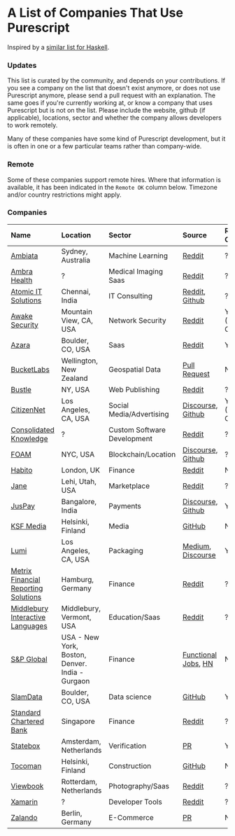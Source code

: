 # A List of Companies That Use Purescript

Inspired by a [similar list for Haskell](https://github.com/erkmos/haskell-companies).

### Updates
This list is curated by the community, and depends on your contributions. If you see a company on the list that doesn't exist anymore, or does not use Purescript anymore, please send a pull request with an explanation. The same goes if you're currently working at, or know a company that uses Purescript but is not on the list. Please include the website, github (if applicable), locations, sector and whether the company allows developers to work remotely.

Many of these companies have some kind of Purescript development, but it is often in one or a few particular teams rather than company-wide.

### Remote

Some of these companies support remote hires. Where that information is available, it has been indicated in the `Remote OK` column below. Timezone and/or country restrictions might apply.

### Companies

| Name | Location | Sector | Source | Remote OK? |
| :--- | :------- | :----- | :----- | :--------- |
[Ambiata](http://ambiata.com) | Sydney, Australia | Machine Learning | [Reddit](https://www.reddit.com/r/purescript/comments/53r4v7/using_purescript_for_work_sept_16/d7yc7gt/) | ?
[Ambra Health](https://ambrahealth.com) | ? | Medical Imaging Saas | [Reddit](https://www.reddit.com/r/purescript/comments/3mzotb/using_purescript_for_work/cvji3oy/) | ?
[Atomic IT Solutions](http://atomicits.com/) | Chennai, India | IT Consulting | [Reddit](https://www.reddit.com/r/purescript/comments/63n18c/what_are_you_using_purescript_for/djlfw7a/), [Github](https://github.com/atomicits) | ?
[Awake Security](http://awakesecurity.com) | Mountain View, CA, USA | Network Security | [Reddit](https://www.reddit.com/r/purescript/comments/9au5ke/job_opening_at_awake_security/) | Yes (US Only)
[Azara](https://www.azara.io) | Boulder, CO, USA | Saas | [Reddit](https://www.reddit.com/r/purescript/comments/828nex/azara_is_hiring/) | Yes
[BucketLabs](http://www.bucketlabs.nz/) | Wellington, New Zealand | Geospatial Data | [Pull Request](https://github.com/ajnsit/purescript-companies/pull/5#issuecomment-475827505) | No
[Bustle](https://bustle.company/) | NY, USA | Web Publishing | [Reddit](https://www.reddit.com/r/purescript/comments/53r4v7/using_purescript_for_work_sept_16/d7w09gw/) | ?
[CitizenNet](https://citizennet.com/) | Los Angeles, CA, USA | Social Media/Advertising | [Discourse](https://discourse.purescript.org/t/do-you-have-a-purescript-app-in-production/20/4), [Github](https://github.com/citizennet?language=purescript) | Yes (US Only)
[Consolidated Knowledge](https://knledg.com/) | ? | Custom Software Development | [Reddit](https://www.reddit.com/r/purescript/comments/53r4v7/using_purescript_for_work_sept_16/d7vz94t/) | ?
[FOAM](https://foam.space/) | NYC, USA | Blockchain/Location | [Discourse](https://discourse.purescript.org/t/do-you-have-a-purescript-app-in-production/20/3), [Github](https://github.com/f-o-a-m?language=purescript) | ?
[Habito](https://www.habito.com/) | London, UK | Finance | [Reddit](https://www.reddit.com/r/haskell/comments/5ygeke/job_ad_fullstack_haskellpurescript_developer_in/) | No
[Jane](https://jane.com) | Lehi, Utah, USA | Marketplace | [Reddit](https://www.reddit.com/r/purescript/comments/53r4v7/using_purescript_for_work_sept_16/d7vyjmy/) | ?
[JusPay](https://juspay.in/) | Bangalore, India | Payments | [Discourse](https://discourse.purescript.org/t/do-you-have-a-purescript-app-in-production/20/5), [Github](https://github.com/juspay?language=purescript) | Yes
[KSF Media](https://www.hbl.fi/) | Helsinki, Finland | Media | [GitHub](https://github.com/KSF-Media/affresco) | No
[Lumi](https://www.lumi.com) | Los Angeles, CA, USA | Packaging | [Medium](https://medium.com/fuzzy-sharp/purescript-and-haskell-at-lumi-7e8e2b16fb13), [Discourse](https://discourse.purescript.org/t/do-you-have-a-purescript-app-in-production/20/2) | Yes
[Metrix Financial Reporting Solutions](http://metrix-financial-reporting-solutions.de/) | Hamburg, Germany | Finance | [Reddit](https://www.reddit.com/r/purescript/comments/53r4v7/using_purescript_for_work_sept_16/d7xaniu/) | ?
[Middlebury Interactive Languages](http://www.middleburyinteractive.com/) | Middlebury, Vermont, USA | Education/Saas | [Reddit](https://www.reddit.com/r/purescript/comments/3mzotb/using_purescript_for_work/cvkerae/) | ?
[S&P Global](http://www.spglobal.com) | USA - New York, Boston, Denver. India - Gurgaon | Finance | [Functional Jobs](https://web.archive.org/web/20180116174033/https://functionaljobs.com/jobs/9056-software-developer-all-levels-at-sp-global), [HN](https://news.ycombinator.com/item?id=16062505) | No
[SlamData](https://slamdata.com) | Boulder, CO, USA | Data science | [GitHub](https://github.com/slamdata?language=purescript) | Yes
[Standard Chartered Bank](https://sc.com) | Singapore | Finance | [Reddit](https://www.reddit.com/r/purescript/comments/610quy/hiring_purescript_ui_developers_for_haskell/) | ?
[Statebox](https://statebox.org) | Amsterdam, Netherlands | Verification | [PR](https://github.com/ajnsit/purescript-companies/pull/9) | Yes
[Tocoman](https://tocoman.fi) | Helsinki, Finland | Construction | [GitHub](https://github.com/tocoman/spacchetti) | No
[Viewbook](https://viewbook.com/) | Rotterdam, Netherlands | Photography/Saas | [Reddit](https://www.reddit.com/r/purescript/comments/53r4v7/using_purescript_for_work_sept_16/d8qlsn6/) | ?
[Xamarin](http://xamarin.com/) | ? | Developer Tools | [Reddit](https://www.reddit.com/r/purescript/comments/3mzotb/using_purescript_for_work/cvjkbz2/) | ?
[Zalando](https://zalando.de) | Berlin, Germany | E-Commerce | [PR](https://github.com/ajnsit/purescript-companies/pull/8) | No
